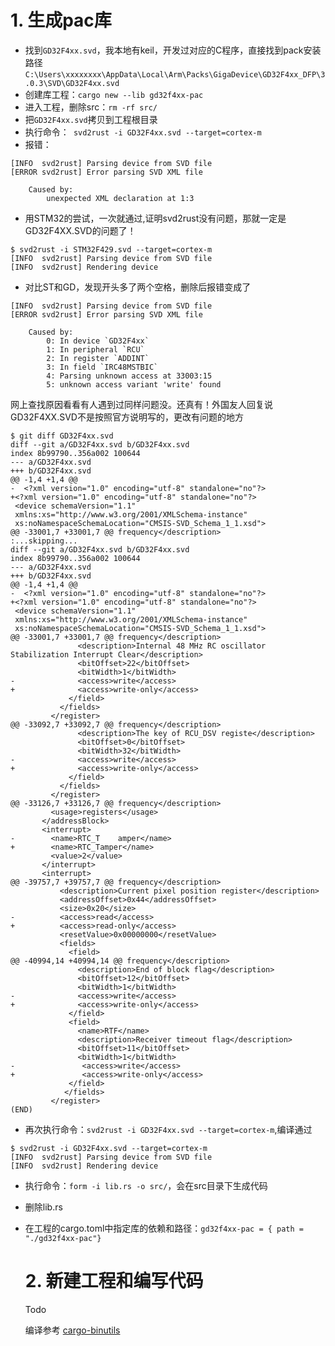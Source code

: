 # 1. 生成pac库

- 找到`GD32F4xx.svd`，我本地有keil，开发过对应的C程序，直接找到pack安装路径`C:\Users\xxxxxxxx\AppData\Local\Arm\Packs\GigaDevice\GD32F4xx_DFP\3.0.3\SVD\GD32F4xx.svd`
- 创建库工程：`cargo new --lib gd32f4xx-pac`
- 进入工程，删除src：`rm -rf src/`
- 把`GD32F4xx.svd`拷贝到工程根目录
- 执行命令：` svd2rust -i GD32F4xx.svd --target=cortex-m`
- 报错：
```
[INFO  svd2rust] Parsing device from SVD file
[ERROR svd2rust] Error parsing SVD XML file

    Caused by:
        unexpected XML declaration at 1:3
```

- 用STM32的尝试，一次就通过,证明svd2rust没有问题，那就一定是GD32F4XX.SVD的问题了！
```
$ svd2rust -i STM32F429.svd --target=cortex-m
[INFO  svd2rust] Parsing device from SVD file
[INFO  svd2rust] Rendering device
```

- 对比ST和GD，发现开头多了两个空格，删除后报错变成了
```
[INFO  svd2rust] Parsing device from SVD file
[ERROR svd2rust] Error parsing SVD XML file

    Caused by:
        0: In device `GD32F4xx`
        1: In peripheral `RCU`
        2: In register `ADDINT`
        3: In field `IRC48MSTBIC`
        4: Parsing unknown access at 33003:15
        5: unknown access variant 'write' found
```

网上查找原因看看有人遇到过同样问题没。还真有！外国友人回复说GD32F4XX.SVD不是按照官方说明写的，更改有问题的地方
```
$ git diff GD32F4xx.svd
diff --git a/GD32F4xx.svd b/GD32F4xx.svd
index 8b99790..356a002 100644
--- a/GD32F4xx.svd
+++ b/GD32F4xx.svd
@@ -1,4 +1,4 @@
-  <?xml version="1.0" encoding="utf-8" standalone="no"?>
+<?xml version="1.0" encoding="utf-8" standalone="no"?>
 <device schemaVersion="1.1"
 xmlns:xs="http://www.w3.org/2001/XMLSchema-instance"
 xs:noNamespaceSchemaLocation="CMSIS-SVD_Schema_1_1.xsd">
@@ -33001,7 +33001,7 @@ frequency</description>
:...skipping...
diff --git a/GD32F4xx.svd b/GD32F4xx.svd
index 8b99790..356a002 100644
--- a/GD32F4xx.svd
+++ b/GD32F4xx.svd
@@ -1,4 +1,4 @@
-  <?xml version="1.0" encoding="utf-8" standalone="no"?>
+<?xml version="1.0" encoding="utf-8" standalone="no"?>
 <device schemaVersion="1.1"
 xmlns:xs="http://www.w3.org/2001/XMLSchema-instance"
 xs:noNamespaceSchemaLocation="CMSIS-SVD_Schema_1_1.xsd">
@@ -33001,7 +33001,7 @@ frequency</description>
               <description>Internal 48 MHz RC oscillator Stabilization Interrupt Clear</description>
               <bitOffset>22</bitOffset>
               <bitWidth>1</bitWidth>
-              <access>write</access>
+              <access>write-only</access>
             </field>
           </fields>
         </register>
@@ -33092,7 +33092,7 @@ frequency</description>
               <description>The key of RCU_DSV registe</description>
               <bitOffset>0</bitOffset>
               <bitWidth>32</bitWidth>
-              <access>write</access>
+              <access>write-only</access>
             </field>
           </fields>
         </register>
@@ -33126,7 +33126,7 @@ frequency</description>
         <usage>registers</usage>
       </addressBlock>
       <interrupt>
-        <name>RTC_T    amper</name>
+        <name>RTC_Tamper</name>
         <value>2</value>
       </interrupt>
       <interrupt>
@@ -39757,7 +39757,7 @@ frequency</description>
           <description>Current pixel position register</description>
           <addressOffset>0x44</addressOffset>
           <size>0x20</size>
-          <access>read</access>
+          <access>read-only</access>
           <resetValue>0x00000000</resetValue>
           <fields>
             <field>
@@ -40994,14 +40994,14 @@ frequency</description>
               <description>End of block flag</description>
               <bitOffset>12</bitOffset>
               <bitWidth>1</bitWidth>
-              <access>write</access>
+              <access>write-only</access>
             </field>
             <field>
               <name>RTF</name>
               <description>Receiver timeout flag</description>
               <bitOffset>11</bitOffset>
               <bitWidth>1</bitWidth>
-               <access>write</access>
+               <access>write-only</access>
             </field>
            </fields>
         </register>
(END)
```

- 再次执行命令：`svd2rust -i GD32F4xx.svd --target=cortex-m`,编译通过

```
$ svd2rust -i GD32F4xx.svd --target=cortex-m
[INFO  svd2rust] Parsing device from SVD file
[INFO  svd2rust] Rendering device
```

- 执行命令：`form -i lib.rs -o src/`，会在src目录下生成代码
- 删除lib.rs
- 在工程的cargo.toml中指定库的依赖和路径：`gd32f4xx-pac = { path = "./gd32f4xx-pac"}`

  # 2. 新建工程和编写代码

  Todo

  编译参考
  [cargo-binutils](https://github.com/rust-embedded/cargo-binutils)
